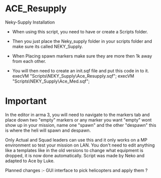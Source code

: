 # ACE_Resupply
Neky-Supply Installation
* When using this script, you need to have or create a Scripts folder.

* Then you just place the Neky_supply folder in your scripts folder and make sure its called NEKY_Supply.
* When Placing spawn markers make sure they are more then 1k away from each other.

* You will then need to create an init.sqf file and put this code in to it.
execVM "Scripts\NEKY_Supply\Ace_Resupply.sqf";
execVM "Scripts\NEKY_Supply\Ace_Med.sqf";

# Important
In the editor in arma 3, you will need to navigate to the markers tab and place down two "empty" markers or any marker you want "empty" wont show up in your mission, name one "spawn" and the other "despawn" this is where the heli will spawn and despawn.

Only Actual and Squad leaders can use this and it only works on a MP environment so test your mission on LAN. You don't need to edit anything like a templates like in the old versions to change what equipment is dropped, it is now done automatically.
Script was made by Neko and adapted to Ace by Luke.

Planned changes :-
GUI interface to pick helicopters and apply them ? 
